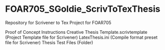 # FOAR705_SGoldie_ScrivToTexThesis
Repository for Scrivener to Tex Project for FOAR705

Proof of Concept Instructions
Creative Thesis Template.scrivtemplate (Project Template file for Scrivener)
LatexThesis.ini (Compile format preset file for Scrivener)
Thesis Test Files (Folder)